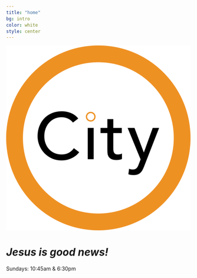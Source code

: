 ```yaml
---
title: "home"
bg: intro
color: white
style: center
---
```


![City Evangelical Church](img/CityLogo.png)

# _Jesus is **good news!**_

Sundays: <i class="fa fa-clock-o" aria-hidden="true" style="color:white"></i> 10:45am & 6:30pm
